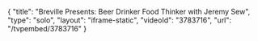 {
    "title": "Breville Presents: Beer Drinker Food Thinker with Jeremy Sew",
    "type": "solo",
    "layout": "iframe-static",
    "videoId": "3783716",
    "url": "\/tvpembed\/3783716"
}